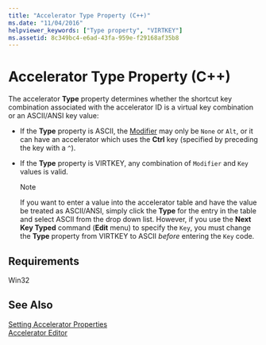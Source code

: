 ```yaml
---
title: "Accelerator Type Property (C++)"
ms.date: "11/04/2016"
helpviewer_keywords: ["Type property", "VIRTKEY"]
ms.assetid: 8c349bc4-e6ad-43fa-959e-f29168af35b8
---
```

# Accelerator Type Property (C++)

The accelerator **Type** property determines whether the shortcut key combination associated with the accelerator ID is a virtual key combination or an ASCII/ANSI key value:

- If the **Type** property is ASCII, the [Modifier](../windows/accelerator-modifier-property.md) may only be `None` or `Alt`, or it can have an accelerator which uses the **Ctrl** key (specified by preceding the key with a `^`).

- If the **Type** property is VIRTKEY, any combination of `Modifier` and `Key` values is valid.

   > [!NOTE]
   > If you want to enter a value into the accelerator table and have the value be treated as ASCII/ANSI, simply click the **Type** for the entry in the table and select ASCII from the drop down list. However, if you use the **Next Key Typed** command (**Edit** menu) to specify the `Key`, you must change the **Type** property from VIRTKEY to ASCII *before* entering the `Key` code.

## Requirements

Win32

## See Also

[Setting Accelerator Properties](../windows/setting-accelerator-properties.md)<br/>
[Accelerator Editor](../windows/accelerator-editor.md)